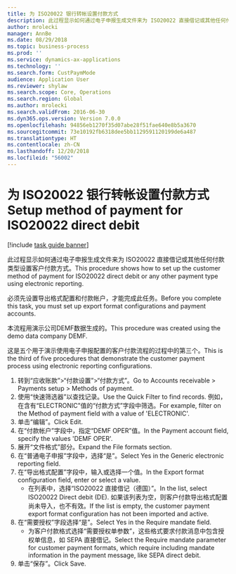 ```yaml
---
title: 为 ISO20022 银行转帐设置付款方式
description: 此过程显示如何通过电子申报生成文件来为 ISO20022 直接借记或其他任何付款类型设置客户付款方式。
author: mrolecki
manager: AnnBe
ms.date: 08/29/2018
ms.topic: business-process
ms.prod: ''
ms.service: dynamics-ax-applications
ms.technology: ''
ms.search.form: CustPaymMode
audience: Application User
ms.reviewer: shylaw
ms.search.scope: Core, Operations
ms.search.region: Global
ms.author: mrolecki
ms.search.validFrom: 2016-06-30
ms.dyn365.ops.version: Version 7.0.0
ms.openlocfilehash: 94856eb1270f35d07abe28f51fae640e8b5a3670
ms.sourcegitcommit: 73e10192fb6318dee5bb1129591120199de6a487
ms.translationtype: HT
ms.contentlocale: zh-CN
ms.lasthandoff: 12/20/2018
ms.locfileid: "56002"
---
```

# <a name="setup-method-of-payment-for-iso20022-direct-debit"></a><span data-ttu-id="4192b-103">为 ISO20022 银行转帐设置付款方式</span><span class="sxs-lookup"><span data-stu-id="4192b-103">Setup method of payment for ISO20022 direct debit</span></span>

[!include [task guide banner](../../includes/task-guide-banner.md)]

<span data-ttu-id="4192b-104">此过程显示如何通过电子申报生成文件来为 ISO20022 直接借记或其他任何付款类型设置客户付款方式。</span><span class="sxs-lookup"><span data-stu-id="4192b-104">This procedure shows how to set up the customer method of payment for ISO20022 direct debit or any other payment type using electronic reporting.</span></span> 



<span data-ttu-id="4192b-105">必须先设置导出格式配置和付款帐户，才能完成此任务。</span><span class="sxs-lookup"><span data-stu-id="4192b-105">Before you complete this task, you must set up export format configurations and payment accounts.</span></span>



<span data-ttu-id="4192b-106">本流程用演示公司DEMF数据生成的。</span><span class="sxs-lookup"><span data-stu-id="4192b-106">This procedure was created using the demo data company DEMF.</span></span>



<span data-ttu-id="4192b-107">这是五个用于演示使用电子申报配置的客户付款流程的过程中的第三个。</span><span class="sxs-lookup"><span data-stu-id="4192b-107">This is the third of five procedures that demonstrate the customer payment process using electronic reporting configurations.</span></span>

1. <span data-ttu-id="4192b-108">转到“应收账款”>“付款设置”>“付款方式”。</span><span class="sxs-lookup"><span data-stu-id="4192b-108">Go to Accounts receivable > Payments setup > Methods of payment.</span></span>
2. <span data-ttu-id="4192b-109">使用“快速筛选器”以查找记录。</span><span class="sxs-lookup"><span data-stu-id="4192b-109">Use the Quick Filter to find records.</span></span> <span data-ttu-id="4192b-110">例如，在含有“ELECTRONIC”值的“付款方式”字段中筛选。</span><span class="sxs-lookup"><span data-stu-id="4192b-110">For example, filter on the Method of payment field with a value of 'ELECTRONIC'.</span></span>
3. <span data-ttu-id="4192b-111">单击“编辑”。</span><span class="sxs-lookup"><span data-stu-id="4192b-111">Click Edit.</span></span>
4. <span data-ttu-id="4192b-112">在“付款帐户”字段中，指定“DEMF OPER”值。</span><span class="sxs-lookup"><span data-stu-id="4192b-112">In the Payment account field, specify the values 'DEMF OPER'.</span></span>
5. <span data-ttu-id="4192b-113">展开“文件格式”部分。</span><span class="sxs-lookup"><span data-stu-id="4192b-113">Expand the File formats section.</span></span>
6. <span data-ttu-id="4192b-114">在“普通电子申报”字段中，选择“是”。</span><span class="sxs-lookup"><span data-stu-id="4192b-114">Select Yes in the Generic electronic reporting field.</span></span>
7. <span data-ttu-id="4192b-115">在“导出格式配置”字段中，输入或选择一个值。</span><span class="sxs-lookup"><span data-stu-id="4192b-115">In the Export format configuration field, enter or select a value.</span></span>
    * <span data-ttu-id="4192b-116">在列表中，选择“ISO20022 直接借记（德国）”。</span><span class="sxs-lookup"><span data-stu-id="4192b-116">In the list, select ISO20022 Direct debit (DE).</span></span>  <span data-ttu-id="4192b-117">如果该列表为空，则客户付款导出格式配置尚未导入，也不有效。</span><span class="sxs-lookup"><span data-stu-id="4192b-117">If the list is empty, the customer payment export format configuration has not been imported and active.</span></span>  
8. <span data-ttu-id="4192b-118">在“需要授权”字段选择“是”。</span><span class="sxs-lookup"><span data-stu-id="4192b-118">Select Yes in the Require mandate field.</span></span>
    * <span data-ttu-id="4192b-119">为客户付款格式选择“需要授权单参数”，这些格式要求付款消息中包含授权单信息，如 SEPA 直接借记。</span><span class="sxs-lookup"><span data-stu-id="4192b-119">Select the Require mandate parameter for customer payment formats, which require including mandate information in the payment message, like SEPA direct debit.</span></span>  
9. <span data-ttu-id="4192b-120">单击“保存”。</span><span class="sxs-lookup"><span data-stu-id="4192b-120">Click Save.</span></span>

